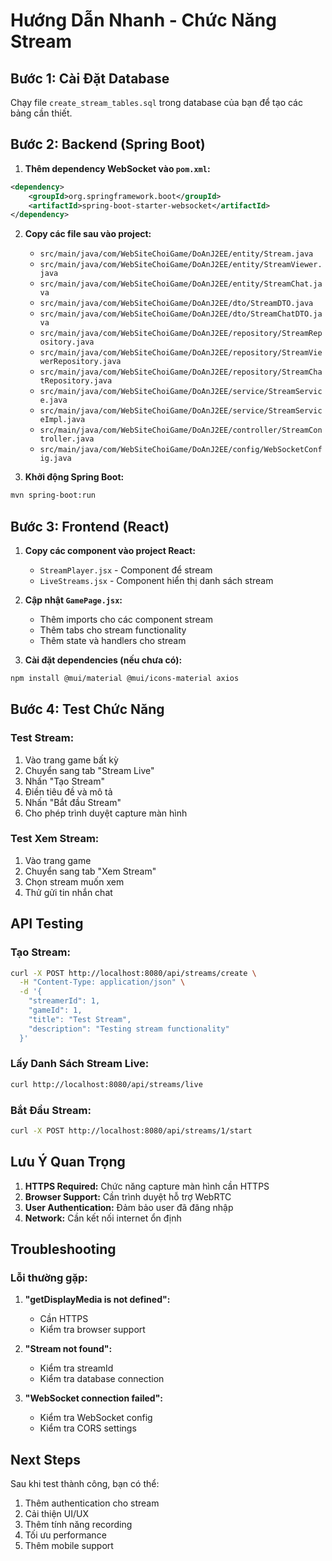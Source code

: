 # Hướng Dẫn Nhanh - Chức Năng Stream

## Bước 1: Cài Đặt Database

Chạy file `create_stream_tables.sql` trong database của bạn để tạo các bảng cần thiết.

## Bước 2: Backend (Spring Boot)

1. **Thêm dependency WebSocket vào `pom.xml`:**
```xml
<dependency>
    <groupId>org.springframework.boot</groupId>
    <artifactId>spring-boot-starter-websocket</artifactId>
</dependency>
```

2. **Copy các file sau vào project:**
   - `src/main/java/com/WebSiteChoiGame/DoAnJ2EE/entity/Stream.java`
   - `src/main/java/com/WebSiteChoiGame/DoAnJ2EE/entity/StreamViewer.java`
   - `src/main/java/com/WebSiteChoiGame/DoAnJ2EE/entity/StreamChat.java`
   - `src/main/java/com/WebSiteChoiGame/DoAnJ2EE/dto/StreamDTO.java`
   - `src/main/java/com/WebSiteChoiGame/DoAnJ2EE/dto/StreamChatDTO.java`
   - `src/main/java/com/WebSiteChoiGame/DoAnJ2EE/repository/StreamRepository.java`
   - `src/main/java/com/WebSiteChoiGame/DoAnJ2EE/repository/StreamViewerRepository.java`
   - `src/main/java/com/WebSiteChoiGame/DoAnJ2EE/repository/StreamChatRepository.java`
   - `src/main/java/com/WebSiteChoiGame/DoAnJ2EE/service/StreamService.java`
   - `src/main/java/com/WebSiteChoiGame/DoAnJ2EE/service/StreamServiceImpl.java`
   - `src/main/java/com/WebSiteChoiGame/DoAnJ2EE/controller/StreamController.java`
   - `src/main/java/com/WebSiteChoiGame/DoAnJ2EE/config/WebSocketConfig.java`

3. **Khởi động Spring Boot:**
```bash
mvn spring-boot:run
```

## Bước 3: Frontend (React)

1. **Copy các component vào project React:**
   - `StreamPlayer.jsx` - Component để stream
   - `LiveStreams.jsx` - Component hiển thị danh sách stream

2. **Cập nhật `GamePage.jsx`:**
   - Thêm imports cho các component stream
   - Thêm tabs cho stream functionality
   - Thêm state và handlers cho stream

3. **Cài đặt dependencies (nếu chưa có):**
```bash
npm install @mui/material @mui/icons-material axios
```

## Bước 4: Test Chức Năng

### Test Stream:
1. Vào trang game bất kỳ
2. Chuyển sang tab "Stream Live"
3. Nhấn "Tạo Stream"
4. Điền tiêu đề và mô tả
5. Nhấn "Bắt đầu Stream"
6. Cho phép trình duyệt capture màn hình

### Test Xem Stream:
1. Vào trang game
2. Chuyển sang tab "Xem Stream"
3. Chọn stream muốn xem
4. Thử gửi tin nhắn chat

## API Testing

### Tạo Stream:
```bash
curl -X POST http://localhost:8080/api/streams/create \
  -H "Content-Type: application/json" \
  -d '{
    "streamerId": 1,
    "gameId": 1,
    "title": "Test Stream",
    "description": "Testing stream functionality"
  }'
```

### Lấy Danh Sách Stream Live:
```bash
curl http://localhost:8080/api/streams/live
```

### Bắt Đầu Stream:
```bash
curl -X POST http://localhost:8080/api/streams/1/start
```

## Lưu Ý Quan Trọng

1. **HTTPS Required:** Chức năng capture màn hình cần HTTPS
2. **Browser Support:** Cần trình duyệt hỗ trợ WebRTC
3. **User Authentication:** Đảm bảo user đã đăng nhập
4. **Network:** Cần kết nối internet ổn định

## Troubleshooting

### Lỗi thường gặp:

1. **"getDisplayMedia is not defined":**
   - Cần HTTPS
   - Kiểm tra browser support

2. **"Stream not found":**
   - Kiểm tra streamId
   - Kiểm tra database connection

3. **"WebSocket connection failed":**
   - Kiểm tra WebSocket config
   - Kiểm tra CORS settings

## Next Steps

Sau khi test thành công, bạn có thể:
1. Thêm authentication cho stream
2. Cải thiện UI/UX
3. Thêm tính năng recording
4. Tối ưu performance
5. Thêm mobile support 